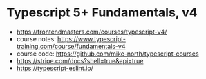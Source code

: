 # Typescript 5+ Fundamentals, v4

* <https://frontendmasters.com/courses/typescript-v4/>
* course notes: <https://www.typescript-training.com/course/fundamentals-v4>
* course code: <https://github.com/mike-north/typescript-courses>
* <https://stripe.com/docs?shell=true&api=true>
* <https://typescript-eslint.io/>